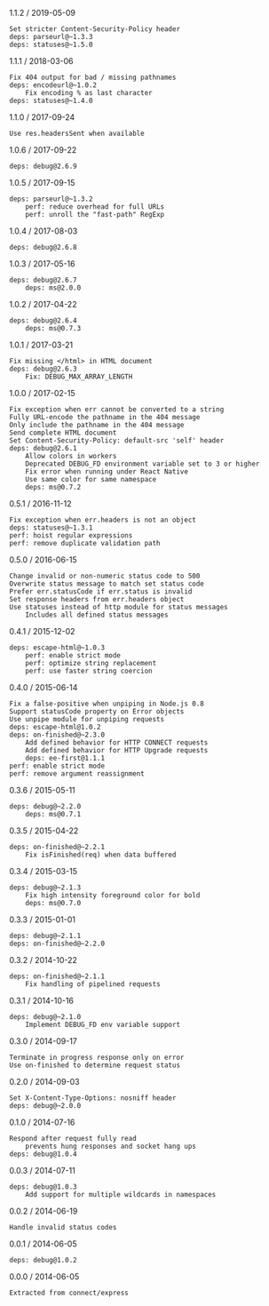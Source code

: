 1.1.2 / 2019-05-09

    Set stricter Content-Security-Policy header
    deps: parseurl@~1.3.3
    deps: statuses@~1.5.0

1.1.1 / 2018-03-06

    Fix 404 output for bad / missing pathnames
    deps: encodeurl@~1.0.2
        Fix encoding % as last character
    deps: statuses@~1.4.0

1.1.0 / 2017-09-24

    Use res.headersSent when available

1.0.6 / 2017-09-22

    deps: debug@2.6.9

1.0.5 / 2017-09-15

    deps: parseurl@~1.3.2
        perf: reduce overhead for full URLs
        perf: unroll the "fast-path" RegExp

1.0.4 / 2017-08-03

    deps: debug@2.6.8

1.0.3 / 2017-05-16

    deps: debug@2.6.7
        deps: ms@2.0.0

1.0.2 / 2017-04-22

    deps: debug@2.6.4
        deps: ms@0.7.3

1.0.1 / 2017-03-21

    Fix missing </html> in HTML document
    deps: debug@2.6.3
        Fix: DEBUG_MAX_ARRAY_LENGTH

1.0.0 / 2017-02-15

    Fix exception when err cannot be converted to a string
    Fully URL-encode the pathname in the 404 message
    Only include the pathname in the 404 message
    Send complete HTML document
    Set Content-Security-Policy: default-src 'self' header
    deps: debug@2.6.1
        Allow colors in workers
        Deprecated DEBUG_FD environment variable set to 3 or higher
        Fix error when running under React Native
        Use same color for same namespace
        deps: ms@0.7.2

0.5.1 / 2016-11-12

    Fix exception when err.headers is not an object
    deps: statuses@~1.3.1
    perf: hoist regular expressions
    perf: remove duplicate validation path

0.5.0 / 2016-06-15

    Change invalid or non-numeric status code to 500
    Overwrite status message to match set status code
    Prefer err.statusCode if err.status is invalid
    Set response headers from err.headers object
    Use statuses instead of http module for status messages
        Includes all defined status messages

0.4.1 / 2015-12-02

    deps: escape-html@~1.0.3
        perf: enable strict mode
        perf: optimize string replacement
        perf: use faster string coercion

0.4.0 / 2015-06-14

    Fix a false-positive when unpiping in Node.js 0.8
    Support statusCode property on Error objects
    Use unpipe module for unpiping requests
    deps: escape-html@1.0.2
    deps: on-finished@~2.3.0
        Add defined behavior for HTTP CONNECT requests
        Add defined behavior for HTTP Upgrade requests
        deps: ee-first@1.1.1
    perf: enable strict mode
    perf: remove argument reassignment

0.3.6 / 2015-05-11

    deps: debug@~2.2.0
        deps: ms@0.7.1

0.3.5 / 2015-04-22

    deps: on-finished@~2.2.1
        Fix isFinished(req) when data buffered

0.3.4 / 2015-03-15

    deps: debug@~2.1.3
        Fix high intensity foreground color for bold
        deps: ms@0.7.0

0.3.3 / 2015-01-01

    deps: debug@~2.1.1
    deps: on-finished@~2.2.0

0.3.2 / 2014-10-22

    deps: on-finished@~2.1.1
        Fix handling of pipelined requests

0.3.1 / 2014-10-16

    deps: debug@~2.1.0
        Implement DEBUG_FD env variable support

0.3.0 / 2014-09-17

    Terminate in progress response only on error
    Use on-finished to determine request status

0.2.0 / 2014-09-03

    Set X-Content-Type-Options: nosniff header
    deps: debug@~2.0.0

0.1.0 / 2014-07-16

    Respond after request fully read
        prevents hung responses and socket hang ups
    deps: debug@1.0.4

0.0.3 / 2014-07-11

    deps: debug@1.0.3
        Add support for multiple wildcards in namespaces

0.0.2 / 2014-06-19

    Handle invalid status codes

0.0.1 / 2014-06-05

    deps: debug@1.0.2

0.0.0 / 2014-06-05

    Extracted from connect/express
